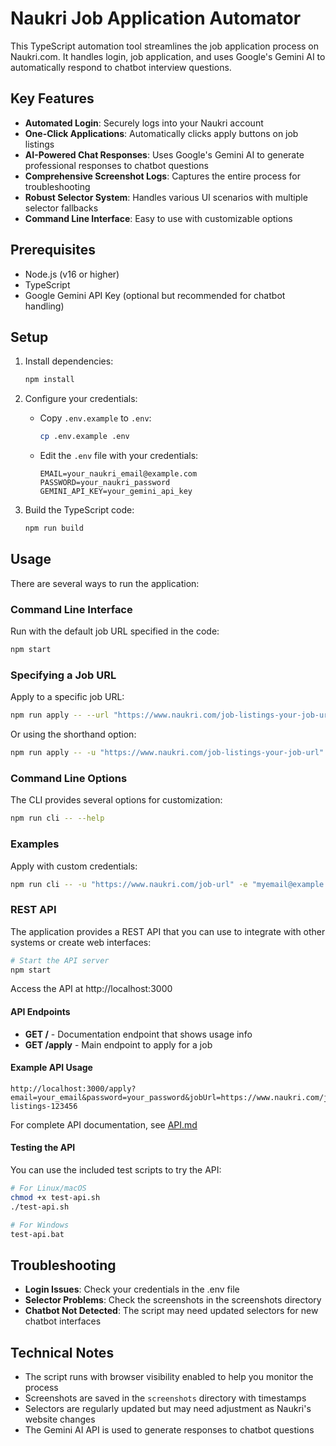 # Naukri Job Application Automator

This TypeScript automation tool streamlines the job application process on Naukri.com. It handles login, job application, and uses Google's Gemini AI to automatically respond to chatbot interview questions.

## Key Features

- **Automated Login**: Securely logs into your Naukri account
- **One-Click Applications**: Automatically clicks apply buttons on job listings
- **AI-Powered Chat Responses**: Uses Google's Gemini AI to generate professional responses to chatbot questions
- **Comprehensive Screenshot Logs**: Captures the entire process for troubleshooting
- **Robust Selector System**: Handles various UI scenarios with multiple selector fallbacks
- **Command Line Interface**: Easy to use with customizable options

## Prerequisites

- Node.js (v16 or higher)
- TypeScript
- Google Gemini API Key (optional but recommended for chatbot handling)

## Setup

1. Install dependencies:
   ```bash
   npm install
   ```

2. Configure your credentials:
   - Copy `.env.example` to `.env`:
     ```bash
     cp .env.example .env
     ```
   - Edit the `.env` file with your credentials:
     ```
     EMAIL=your_naukri_email@example.com
     PASSWORD=your_naukri_password
     GEMINI_API_KEY=your_gemini_api_key
     ```

3. Build the TypeScript code:
   ```bash
   npm run build
   ```

## Usage

There are several ways to run the application:

### Command Line Interface

Run with the default job URL specified in the code:

```bash
npm start
```

### Specifying a Job URL

Apply to a specific job URL:

```bash
npm run apply -- --url "https://www.naukri.com/job-listings-your-job-url"
```

Or using the shorthand option:

```bash
npm run apply -- -u "https://www.naukri.com/job-listings-your-job-url"
```

### Command Line Options

The CLI provides several options for customization:

```bash
npm run cli -- --help
```

### Examples

Apply with custom credentials:

```bash
npm run cli -- -u "https://www.naukri.com/job-url" -e "myemail@example.com" -p "mypassword"
```

### REST API

The application provides a REST API that you can use to integrate with other systems or create web interfaces:

```bash
# Start the API server
npm start
```

Access the API at http://localhost:3000

#### API Endpoints

- **GET /** - Documentation endpoint that shows usage info
- **GET /apply** - Main endpoint to apply for a job

#### Example API Usage

```
http://localhost:3000/apply?email=your_email&password=your_password&jobUrl=https://www.naukri.com/job-listings-123456
```

For complete API documentation, see [API.md](./API.md)

#### Testing the API

You can use the included test scripts to try the API:

```bash
# For Linux/macOS
chmod +x test-api.sh
./test-api.sh

# For Windows
test-api.bat
```

## Troubleshooting

- **Login Issues**: Check your credentials in the .env file
- **Selector Problems**: Check the screenshots in the screenshots directory
- **Chatbot Not Detected**: The script may need updated selectors for new chatbot interfaces

## Technical Notes

- The script runs with browser visibility enabled to help you monitor the process
- Screenshots are saved in the `screenshots` directory with timestamps
- Selectors are regularly updated but may need adjustment as Naukri's website changes
- The Gemini AI API is used to generate responses to chatbot questions
